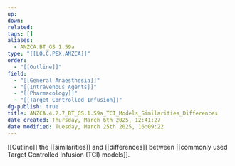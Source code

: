 ```yaml
---
up: 
down: 
related: 
tags: []
aliases:
  - ANZCA.BT_GS 1.59a
type: "[[LO.C.PEX.ANZCA]]"
order:
  - "[[Outline]]"
field:
  - "[[General Anaesthesia]]"
  - "[[Intravenous Agents]]"
  - "[[Pharmacology]]"
  - "[[Target Controlled Infusion]]"
dg-publish: true
title: ANZCA.4.2.7_BT_GS.1.59a_TCI_Models_Similarities_Differences
date created: Thursday, March 6th 2025, 12:41:27
date modified: Tuesday, March 25th 2025, 16:09:22
---
```


[[Outline]] the [[similarities]] and [[differences]] between [[commonly used Target Controlled Infusion (TCI) models]].
